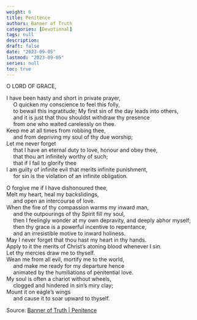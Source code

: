 ```yaml
---
weight: 6
title: Penitence
authors: Banner of Truth
categories: [Devotional]
tags: null
description: 
draft: false
date: "2023-09-05"
lastmod: "2023-09-05"
series: null
toc: true
---
```


<!--more-->

<!-- Tab links -->

O LORD OF GRACE,

I have been hasty and short in private prayer,
<br>&emsp;    O quicken my conscience to feel this folly,
<br>&emsp;    to bewail this ingratitude;
My first sin of the day leads into others,
<br>&emsp;  and it is just that thou shouldst withdraw thy presence
<br>&emsp;  from one who waited carelessly on thee.
<br>Keep me at all times from robbing thee,
<br>&emsp;  and from depriving my soul of thy due worship;
<br>Let me never forget
<br>&emsp;  that I have an eternal duty to love, honour and obey thee,
<br>&emsp;  that thou art infinitely worthy of such;
<br>&emsp;  that if I fail to glorify thee
<br>I am guilty of infinite evil that merits infinite punishment,
<br>&emsp;    for sin is the violation of an infinite obligation.

O forgive me if I have dishonoured thee,
<br>Melt my heart, heal my backslidings,
<br>&emsp;  and open an intercourse of love.
<br>When the fire of thy compassion warms my inward man,
<br>&emsp;  and the outpourings of thy Spirit fill my soul,
<br>&emsp;    then I feelingly wonder at my own depravity, and deeply abhor myself;
<br>&emsp;    then thy grace is a powerful incentive to repentance,
<br>&emsp;    and an irresistible motive to inward holiness.
<br>May I never forget that thou hast my heart in thy hands.
<br>Apply to it the merits of Christ’s atoning blood whenever I sin.
<br>Let thy mercies draw me to thyself.
<br>Wean me from all evil, mortify me to the world,
<br>&emsp;  and make me ready for my departure hence
<br>&emsp;  animated by the humiliations of penitential love.
<br>My soul is often a chariot without wheels,
<br>&emsp;  clogged and hindered in sin’s miry clay;
<br>Mount it on eagle’s wings
<br>&emsp;  and cause it to soar upward to thyself.

Source: <a href = "https://banneroftruth.org/us/devotional/penitence/" target="_blank" rel="noopener noreferrer">Banner of Truth | Penitence</a>